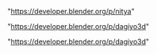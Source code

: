 "https://developer.blender.org/p/nitya"

"https://developer.blender.org/p/dagiyo3d"

 
"https://developer.blender.org/p/dagiyo3d"


 
